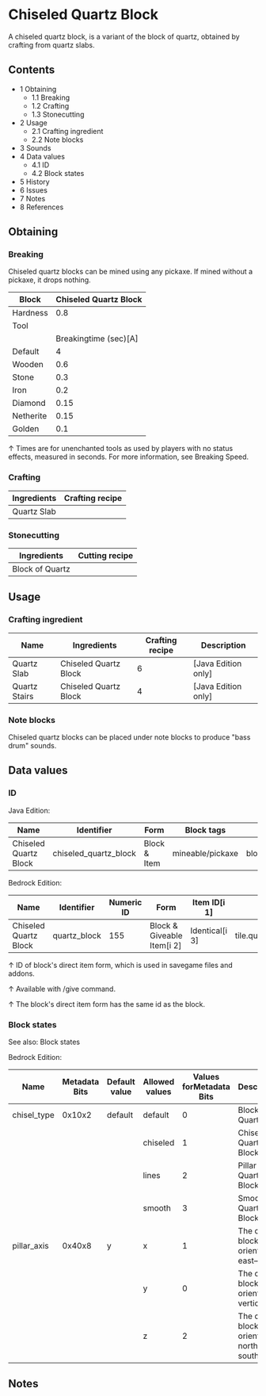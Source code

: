 # Chiseled Quartz Block
A chiseled quartz block, is a variant of the block of quartz, obtained by crafting from quartz slabs.

## Contents
- 1 Obtaining
	- 1.1 Breaking
	- 1.2 Crafting
	- 1.3 Stonecutting
- 2 Usage
	- 2.1 Crafting ingredient
	- 2.2 Note blocks
- 3 Sounds
- 4 Data values
	- 4.1 ID
	- 4.2 Block states
- 5 History
- 6 Issues
- 7 Notes
- 8 References

## Obtaining
### Breaking
Chiseled quartz blocks can be mined using any pickaxe. If mined without a pickaxe, it drops nothing.

| Block     | Chiseled Quartz Block |
|-----------|-----------------------|
| Hardness  | 0.8                   |
| Tool      |                       |
|           | Breakingtime (sec)[A] |
| Default   | 4                     |
| Wooden    | 0.6                   |
| Stone     | 0.3                   |
| Iron      | 0.2                   |
| Diamond   | 0.15                  |
| Netherite | 0.15                  |
| Golden    | 0.1                   |


↑ Times are for unenchanted tools as used by players with no status effects, measured in seconds. For more information, see Breaking Speed.


### Crafting
| Ingredients | Crafting recipe |
|-------------|-----------------|
| Quartz Slab |                 |

### Stonecutting
| Ingredients     | Cutting recipe |
|-----------------|----------------|
| Block of Quartz |                |

## Usage
### Crafting ingredient
| Name          | Ingredients           | Crafting recipe | Description           |
|---------------|-----------------------|-----------------|-----------------------|
| Quartz Slab   | Chiseled Quartz Block | 6               | ‌[Java Edition  only] |
| Quartz Stairs | Chiseled Quartz Block | 4               | ‌[Java Edition  only] |

### Note blocks
Chiseled quartz blocks can be placed under note blocks to produce "bass drum" sounds.

## Data values
### ID
Java Edition:

| Name                  | Identifier            | Form         | Block tags       | Translation key                       |
|-----------------------|-----------------------|--------------|------------------|---------------------------------------|
| Chiseled Quartz Block | chiseled_quartz_block | Block & Item | mineable/pickaxe | block.minecraft.chiseled_quartz_block |

Bedrock Edition:

| Name                  | Identifier   | Numeric ID | Form                       | Item ID[i 1]   | Translation key                 |
|-----------------------|--------------|------------|----------------------------|----------------|---------------------------------|
| Chiseled Quartz Block | quartz_block | 155        | Block & Giveable Item[i 2] | Identical[i 3] | tile.quartz_block.chiseled.name |


↑ ID of block's direct item form, which is used in savegame files and addons.

↑ Available with /give command.

↑ The block's direct item form has the same id as the block.


### Block states
See also: Block states

Bedrock Edition:

| Name        | Metadata Bits | Default value | Allowed values | Values forMetadata Bits | Description                               |
|-------------|---------------|---------------|----------------|-------------------------|-------------------------------------------|
| chisel_type | 0x10x2        | default       | default        | 0                       | Block of Quartz                           |
|             |               |               | chiseled       | 1                       | Chiseled Quartz Block                     |
|             |               |               | lines          | 2                       | Pillar Quartz Block                       |
|             |               |               | smooth         | 3                       | Smooth Quartz Block                       |
| pillar_axis | 0x40x8        | y             | x              | 1                       | The quartz block is oriented east–west.   |
|             |               |               | y              | 0                       | The quartz block is oriented vertically.  |
|             |               |               | z              | 2                       | The quartz block is oriented north–south. |

## Notes


